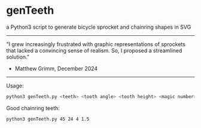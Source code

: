 # genTeeth
a Python3 script to generate bicycle sprocket and chainring shapes in SVG

---

"I grew increasingly frustrated with graphic representations of sprockets that lacked a convincing sense of realism. So, I proposed a streamlined solution."

- Matthew Grimm, December 2024

---
Usage:

```bash
python3 genTeeth.py <teeth> <tooth angle> <tooth height> <magic number>
```

Good chainring teeth:

```bash
python3 genTeeth.py 45 24 4 1.5
```
